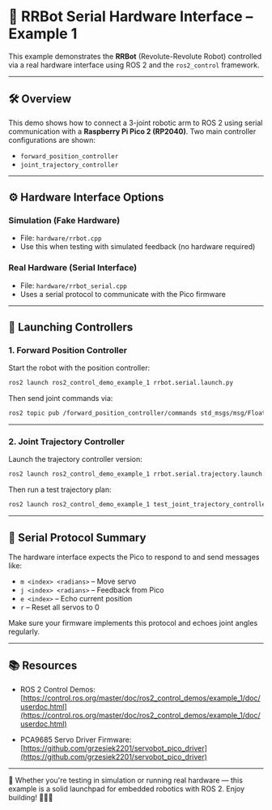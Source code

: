 
# 🤖 RRBot Serial Hardware Interface – Example 1

This example demonstrates the **RRBot** (Revolute-Revolute Robot) controlled via a real hardware interface using ROS 2 and the `ros2_control` framework.

---

## 🛠️ Overview

This demo shows how to connect a 3-joint robotic arm to ROS 2 using serial communication with a **Raspberry Pi Pico 2 (RP2040)**. Two main controller configurations are shown:

- `forward_position_controller`
- `joint_trajectory_controller`

---

## ⚙️ Hardware Interface Options

### Simulation (Fake Hardware)
- File: `hardware/rrbot.cpp`
- Use this when testing with simulated feedback (no hardware required)

### Real Hardware (Serial Interface)
- File: `hardware/rrbot_serial.cpp`
- Uses a serial protocol to communicate with the Pico firmware

---

## 🚀 Launching Controllers

### 1. Forward Position Controller

Start the robot with the position controller:

```bash
ros2 launch ros2_control_demo_example_1 rrbot.serial.launch.py
```

Then send joint commands via:

```bash
ros2 topic pub /forward_position_controller/commands std_msgs/msg/Float64MultiArray "data: [0.0, 0.0, 1.0]"
```

---

### 2. Joint Trajectory Controller

Launch the trajectory controller version:

```bash
ros2 launch ros2_control_demo_example_1 rrbot.serial.trajectory.launch.py
```

Then run a test trajectory plan:

```bash
ros2 launch ros2_control_demo_example_1 test_joint_trajectory_controller.launch.py
```

---

## 🔌 Serial Protocol Summary

The hardware interface expects the Pico to respond to and send messages like:

- `m <index> <radians>` – Move servo
- `j <index> <radians>` – Feedback from Pico
- `e <index>` – Echo current position
- `r` – Reset all servos to 0

Make sure your firmware implements this protocol and echoes joint angles regularly.

---

## 📚 Resources

- ROS 2 Control Demos:  
  [https://control.ros.org/master/doc/ros2_control_demos/example_1/doc/userdoc.html](https://control.ros.org/master/doc/ros2_control_demos/example_1/doc/userdoc.html)

- PCA9685 Servo Driver Firmware:  
  [https://github.com/grzesiek2201/servobot_pico_driver](https://github.com/grzesiek2201/servobot_pico_driver)

---

🧪 Whether you're testing in simulation or running real hardware — this example is a solid launchpad for embedded robotics with ROS 2. Enjoy building! 🔧🤖✨